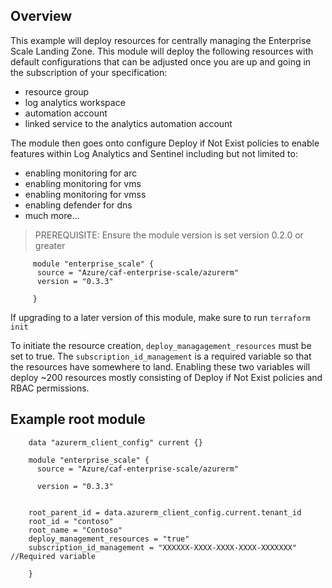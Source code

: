 ## Overview
This example will deploy resources for centrally managing the Enterprise Scale Landing Zone. This module will deploy the following resources with default configurations that can be adjusted once you are up and going in the subscription of your specification:


* resource group
* log analytics workspace
* automation account
* linked service to the analytics automation account



The module then goes onto configure Deploy if Not Exist policies to enable features within Log Analytics and Sentinel including
but not limited to:
* enabling monitoring for arc
* enabling monitoring for vms
* enabling monitoring for vmss
* enabling defender for dns
* much more...



> PREREQUISITE: Ensure the module version is set version  0.2.0 or greater
```hcl
     module "enterprise_scale" {
      source = "Azure/caf-enterprise-scale/azurerm"
      version = "0.3.3"

     }
```

If upgrading to a later version of this module, make sure to run `terraform init`

To initiate the resource creation,  `deploy_managagement_resources` must be set to true. The  `subscription_id_management` is a required variable so that the resources have somewhere to land. Enabling these two variables will deploy ~200 resources mostly consisting of Deploy if Not Exist policies and RBAC permissions.

## Example root module
```hcl
    data "azurerm_client_config" current {}

    module "enterprise_scale" {
      source = "Azure/caf-enterprise-scale/azurerm"

      version = "0.3.3"


    root_parent_id = data.azurerm_client_config.current.tenant_id
    root_id = "contoso" 
    root_name = "Contoso"
    deploy_management_resources = "true" 
    subscription_id_management = "XXXXXX-XXXX-XXXX-XXXX-XXXXXXX" //Required variable
    
    }

```
